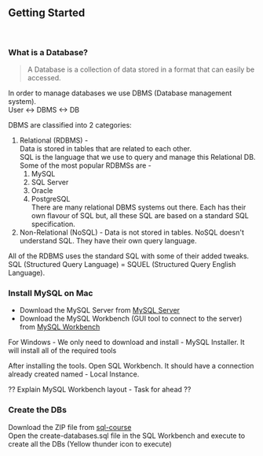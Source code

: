 ## **Getting Started**
<br>

### What is a Database?
> A Database is a collection of data stored in a format that can easily be accessed. 

In order to manage databases we use DBMS (Database management system).  
User <-> DBMS <-> DB

DBMS are classified into 2 categories:
1. Relational (RDBMS) -  
    Data is stored in tables that are related to each other.  
    SQL is the language that we use to query and manage this Relational DB.  
    Some of the most popular RDBMSs are - 
    1. MySQL
    2. SQL Server
    3. Oracle
    4. PostgreSQL  
    There are many relational DBMS systems out there. Each has their own flavour of SQL but, all these SQL are based on a standard SQL specification. 
2. Non-Relational (NoSQL) - 
    Data is not stored in tables. NoSQL doesn't understand SQL. They have their own query language.

All of the RDBMS uses the standard SQL with some of their added tweaks.  
SQL (Structured Query Language) = SQUEL (Structured Query English Language).

### Install MySQL on Mac
- Download the MySQL Server from [MySQL Server](https://dev.mysql.com/downloads/mysql/) 
- Download the MySQL Workbench (GUI tool to connect to the server) from [MySQL Workbench](https://dev.mysql.com/downloads/workbench/)

For Windows - We only need to download and install - MySQL Installer. It will install all of the required tools

After installing the tools. Open SQL Workbench. It should have a connection already created named - Local Instance.

?? Explain MySQL Workbench layout - Task for ahead ??

### Create the DBs
Download the ZIP file from [sql-course](https://bit.ly/3rvtqdO)  
Open the create-databases.sql file in the SQL Workbench and execute to create all the DBs (Yellow thunder icon to execute)
